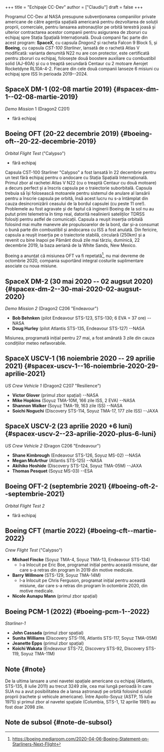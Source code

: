 +++
title = "Echipaje CC-Dev"
author = ["Claudiu"]
draft = false
+++

Programul CC-Dev al NASA presupune subvenționarea companiilor private americane de către agenția spațială americană pentru dezvoltarea de soluții proprii, comerciale, pentru lansarea astronauților pe orbită terestră joasă și ulterior contractarea acestor companii pentru asigurarea de zboruri cu echipaj spre Stația Spațială Internațională. Două companii fac parte din acest program: **SpaceX**, cu capsula _Dragon2_ și racheta Falcon 9 Block 5, și **Boeing**, cu capsula _CST-100 Starliner_, lansată de o rachetă Atlas V modificată: varianta denumită N22 nu are con protector, este certificată pentru zboruri cu echipaj, folosește două boostere auxiliare cu combustibil solid (AJ-60A) și cu o treaptă secundară Centaur cu 2 motoare Aerojet Rocketdyne RL10A-4-2. Fiecare din cele două companii lanseze 6 misiuni cu echipaj spre ISS în perioada 2019--2024.


## SpaceX DM-1 (02-08 martie 2019) {#spacex-dm-1--02-08-martie-2019}

_Demo Mission_ 1 (Dragon2 C201)

-   fără echipaj


## Boeing OFT (20-22 decembrie 2019) {#boeing-oft--20-22-decembrie-2019}

_Orbital Flight Test_ ("Calypso")

-   fără echipaj

Capsula CST-100 Starliner "Calypso" a fost lansată în 22 decembrie pentru un test fără echipaj pentru o andocare cu Stația Spațială Internațională. Primul zbor al rachetei Atlas V N22 (cu o treaptă Centaur cu două motoare) a decurs perfect și a înscris capsula pe o traiectorie suborbitală. Capsula trebuia să își folosească motoarele pentru sistemul de anulare al lansării pentru a înscrie capsula pe orbită, însă acest lucru nu s-a întâmplat din cauza desincronizării ceasului de la bordul capsulei (cu peste 11 ore!). Problemele au fost agravate și de faptul că inginerii Boeing de la sol nu au putut primi telemetria în timp real, datorită nealinierii sateliților TDRSS folosiți pentru astfel de comunicații. Capsula a reușit inserția orbitală folosind mai multe manevre ale propulsoarelor de la bord, dar și-a consumat o bună parte din combustibil și andocarea cu ISS a fost anulată. Din fericire, capsula a reușit inserția pe o traiectorie stabilă, circulară (250km) și a revenit cu bine înapoi pe Pământ două zile mai târziu, duminică, 22 decembrie 2019, la baza aeriană de la White Sands, New Mexico.

Boeing a anunțat că misiunea OFT va fi repetată[^fn:1], nu mai devreme de octombrie 2020, compania suportând integral costurile suplimentare asociate cu noua misiune.


## SpaceX DM-2 (30 mai 2020 -- 02 augsut 2020) {#spacex-dm-2--30-mai-2020-02-augsut-2020}

_Demo Mission 2_ (Dragon2 C206 "Endeavour")

-   **Bob Behnken** (pilot Endeavour STS-123, STS-130; 6 EVA = 37 ore) --NASA
-   **Doug Hurley** (pilot Atlantis STS-135, Endeavour STS-127) --NASA

Misiunea, programată inițial pentru 27 mai, a fost amânată 3 zile din cauza condițiilor meteo nefavorabile.


## SpaceX USCV-1 (16 noiembrie 2020 -- 29 aprilie 2021) {#spacex-uscv-1--16-noiembrie-2020-29-aprilie-2021}

_US Crew Vehicle 1_ (Dragon2 C207 "Resilience")

-   **Victor Glover** (primul zbor spațial) --NASA
-   **Mike Hopkins** (Soyuz TMA-10M, 166 zile ISS, 2 EVA) --NASA
-   **Shannon Walker** (Soyuz TMA-19, 163 zile ISS)  --NASA
-   **Soichi Noguchi** (Discovery STS-114, Soyuz TMA-17, 177 zile ISS) --JAXA


## SpaceX USCV-2 (23 aprilie 2020 +6 luni) {#spacex-uscv-2--23-aprilie-2020-plus-6-luni}

_US Crew Vehicle 2_ (Dragon C206 "Endeavour")

-   **Shane Kimbrough** (Endeavour STS-126, Soyuz MS-02) --NASA
-   **Megan McArthur** (Atlantis STS-125) --NASA
-   **Akihiko Hoshide** (Discovery STS-124, Soyuz TMA-05M) --JAXA
-   **Thomas Pesquet** (Soyuz MS-03) --ESA


## Boeing OFT-2 (septembrie 2021) {#boeing-oft-2--septembrie-2021}

_Orbital Flight Test 2_

-   fără echipaj


## Boeing CFT (martie 2022) {#boeing-cft--martie-2022}

_Crew Flight Test_ ("Calypso")

-   **Michael Fincke** (Soyuz TMA-4, Soyuz TMA-13, Endeavour STS-134)
    -   l-a înlocuit pe Eric Boe, programat inițial pentru această misiune, dar care s-a retras din program în 2019 din motive medicale.
-   **Barry Willmore** (STS-129, Soyuz TMA-14M)
    -   l-a înlocuit pe Chris Ferguson, programat inițial pentru această misiune, dar care s-a retras din program în octombrie 2020, din motive medicale.
-   **Nicole Aunapu Mann** (primul zbor spațial)


## Boeing PCM-1 (2022) {#boeing-pcm-1--2022}

_Starliner-1_

-   **John Cassada** (primul zbor spațial)
-   **Sunita Williams** (Discovery STS-116, Atlantis STS-117, Soyuz TMA-05M)
-   **Jeanette Epps** (primul zbor spațial)
-   **Koichi Wakata** (Endeavour STS-72, Discovery STS-92, Discovery STS-119, Soyuz TMA-11M)


## Note {#note}

De la ultima lansare a unei navetei spațiale americane cu echipaj (Atlantis, STS-135, 8 iulie 2011) au trecut 3249 zile, cea mai lungă perioadă în care SUA nu a avut posibilitatea de a lansa astronauți pe orbită folosind soluții proprii (rachete și vehicule americane). Între Apollo-Soyuz (ASTP, 15 iulie 1975) și primul zbor al navetei spațiale (Columbia, STS-1, 12 aprilie 1981) au fost doar 2098 zile.


## Note de subsol {#note-de-subsol}

[^fn:1]: <https://boeing.mediaroom.com/2020-04-06-Boeing-Statement-on-Starliners-Next-Flight>